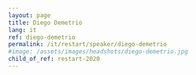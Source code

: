 ```yaml
---
layout: page
title: Diego Demetrio
lang: it
ref: diego-demetrio
permalink: /it/restart/speaker/diego-demetrio
#image: /assets/images/headshots/diego-demetrio.jpg
child_of_ref: restart-2020
---
```

